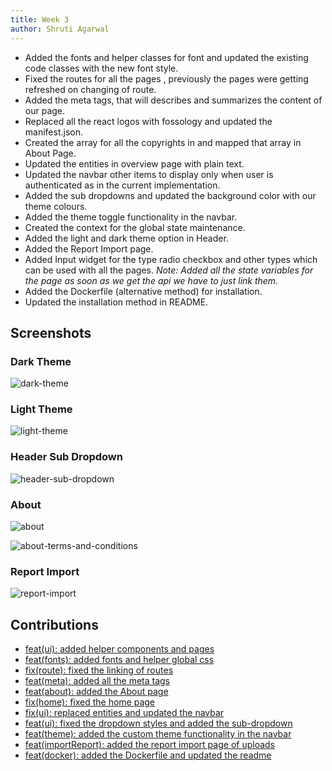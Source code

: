 ```yaml
---
title: Week 3
author: Shruti Agarwal
---
```


<!--
SPDX-License-Identifier: CC-BY-SA-4.0

SPDX-FileCopyrightText: 2021 Shruti Agarwal <mail2shruti.ag@gmail.com>
-->

- Added the fonts and helper classes for font and updated the existing code classes with the new font style.
- Fixed the routes for all the pages , previously the pages were getting refreshed on changing of route.
- Added the meta tags, that will describes and summarizes the content of our page.
- Replaced all the react logos with fossology and updated the manifest.json.
- Created the array for all the copyrights in and mapped that array in About Page.
- Updated the entities in overview page with plain text.
- Updated the navbar other items to display only when user is authenticated as in the current implementation.
- Added the sub dropdowns and updated the background color with our theme colours.
- Added the theme toggle functionality in the navbar.
- Created the context for the global state maintenance.
- Added the light and dark theme option in Header.
- Added the Report Import page.
- Added Input widget for the type radio checkbox and other types which can be used with all the pages.
  _Note: Added all the state variables for the page as soon as we get the api we have to just link them._
- Added the Dockerfile (alternative method) for installation.
- Updated the installation method in README.

## Screenshots

### Dark Theme

![dark-theme](/img/reactUI/pages/darkTheme.png)

### Light Theme

![light-theme](/img/reactUI/pages/lightTheme.png)

### Header Sub Dropdown

![header-sub-dropdown](/img/reactUI/pages/headerSubDropdown.png)

### About

![about](/img/reactUI/pages/about.png)

![about-terms-and-conditions](/img/reactUI/pages/aboutTerms.png)

### Report Import

![report-import](/img/reactUI/pages/Uploads/reportImport.png)

## Contributions

- [feat(ui): added helper components and pages](https://github.com/fossology/FOSSologyUI/pull/17)
- [feat(fonts): added fonts and helper global css](https://github.com/fossology/FOSSologyUI/pull/18)
- [fix(route): fixed the linking of routes](https://github.com/fossology/FOSSologyUI/pull/20)
- [feat(meta): added all the meta tags](https://github.com/fossology/FOSSologyUI/pull/22)
- [feat(about): added the About page](https://github.com/fossology/FOSSologyUI/pull/23)
- [fix(home): fixed the home page](https://github.com/fossology/FOSSologyUI/pull/25)
- [fix(ui): replaced entities and updated the navbar](https://github.com/fossology/FOSSologyUI/pull/32)
- [feat(ui): fixed the dropdown styles and added the sub-dropdown](https://github.com/fossology/FOSSologyUI/pull/36)
- [feat(theme): added the custom theme functionality in the navbar](https://github.com/fossology/FOSSologyUI/pull/38)
- [feat(importReport): added the report import page of uploads](https://github.com/fossology/FOSSologyUI/pull/39)
- [feat(docker): added the Dockerfile and updated the readme](https://github.com/fossology/FOSSologyUI/pull/40)
